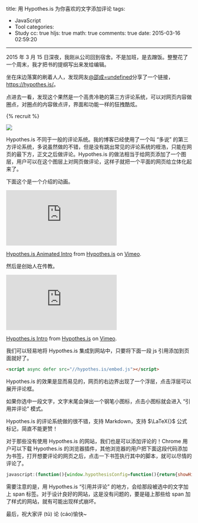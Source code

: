 title: 用 Hypothes.is 为你喜欢的文字添加评论
tags:
  - JavaScript
  - Tool
categories:
  - Study
cc: true
hljs: true
math: true
comments: true
date: 2015-03-16 02:59:20
---

2015 年 3 月 15 日深夜，我刚从公司回到宿舍。不是加班，是去蹭饭。整整花了一个周末，我才把书的提纲写出来发给编辑。

坐在床边落寞的刷着人人，发现网友[@邵成=undefined](http://www.renren.com/480812352/)分享了一个链接，<https://hypothes.is/>。

点进去一看，发现这个果然是一个高贵冷艳的第三方评论系统，可以对网页内容做圈点，对圈点的内容做点评，界面和功能一样的狂拽酷炫。

<!-- more --><!-- indicate-the-source -->

{% recruit %}

![](https://ws4.sinaimg.cn/large/e724cbefgw1eq6zbr8tnlj20yr0l4gpw.jpg)

Hypothes.is 不同于一般的评论系统。我的博客已经使用了一个叫 “多说” 的第三方评论系统，多说虽然做的不错，但是没有跳出常见的评论系统的桎浩，只能在网页的最下方，正文之后做评论。Hypothes.is 的做法相当于给网页添加了一个图层，用户可以在这个图层上对网页做评论，这样子就把一个平面的网页给立体化起来了。

下面这个是一个介绍的动画。



<div class="video-container">
	<iframe src="https://player.vimeo.com/video/71468316" frameborder="0" webkitallowfullscreen mozallowfullscreen allowfullscreen></iframe> <p><a href="https://vimeo.com/71468316">Hypothes.is Animated Intro</a> from <a href="https://vimeo.com/user7906166">Hypothes.is</a> on <a href="https://vimeo.com">Vimeo</a>.</p>
</div>

然后是创始人在传教。

<div class="video-container">
	<iframe src="https://player.vimeo.com/video/29633009" frameborder="0" webkitallowfullscreen mozallowfullscreen allowfullscreen></iframe> <p><a href="https://vimeo.com/29633009">Hypothes.is Intro</a> from <a href="https://vimeo.com/user7906166">Hypothes.is</a> on <a href="https://vimeo.com">Vimeo</a>.</p>
</div>

我们可以轻易地将 Hypothes.is 集成到网站中，只要将下面一段 js 引用添加到页面就好了。

```html
<script async defer src="//hypothes.is/embed.js"></script>
```

Hypothes.is 的效果是显而易见的，网页的右边界出现了一个浮层，点击浮层可以展开评论框。

如果你选中一段文字，文字末尾会弹出一个钢笔小图标，点击小图标就会进入 “引用并评论” 模式。

Hypothes.is 的评论系统做的很不错，支持 Markdown，支持 $\LaTeX{}$ 公式标记，简直不能更赞！

对于那些没有使用 Hypothes.is 的网站，我们也是可以添加评论的！Chrome 用户可以下载 Hypothes.is 的浏览器插件，其他浏览器的用户把下面这段代码添加为书签，打开想要评论的网页之后，点击一下书签执行其中的脚本，就可以尽情的评论了。

```js
javascript:(function(){window.hypothesisConfig=function(){return{showHighlights:true};};var%20d=document,s=d.createElement('script');s.setAttribute('src','https://hypothes.is/app/embed.js');d.body.appendChild(s)})();
```

需要注意的是，用 Hypothes.is “引用并评论” 的地方，会给那段被选中的文字加上 span 标签。对于设计良好的网站，这是没有问题的，要是碰上那些给 span 加了样式的网站，就有可能出现样式崩坏。


最后，祝大家评 (tŭ) 论 (cáo)愉快~

